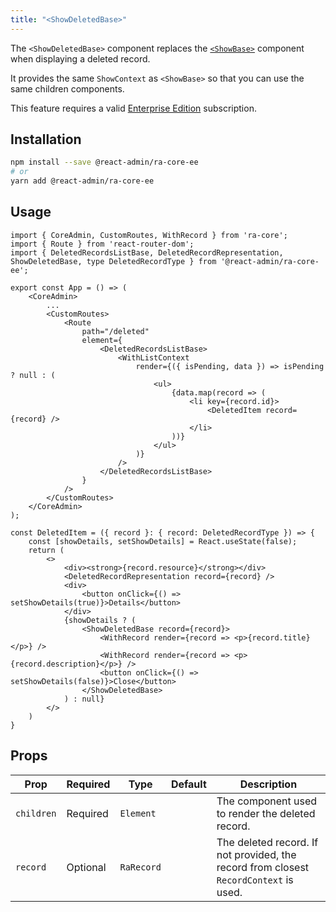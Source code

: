 ```yaml
---
title: "<ShowDeletedBase>"
---
```


The `<ShowDeletedBase>` component replaces the [`<ShowBase>`](./ShowBase.md) component when displaying a deleted record.

It provides the same `ShowContext` as `<ShowBase>` so that you can use the same children components.

This feature requires a valid [Enterprise Edition](https://marmelab.com/ra-enterprise/) subscription.

## Installation

```bash
npm install --save @react-admin/ra-core-ee
# or
yarn add @react-admin/ra-core-ee
```

## Usage

```tsx
import { CoreAdmin, CustomRoutes, WithRecord } from 'ra-core';
import { Route } from 'react-router-dom';
import { DeletedRecordsListBase, DeletedRecordRepresentation, ShowDeletedBase, type DeletedRecordType } from '@react-admin/ra-core-ee';

export const App = () => (
    <CoreAdmin>
        ...
        <CustomRoutes>
            <Route
                path="/deleted"
                element={
                    <DeletedRecordsListBase>
                        <WithListContext
                            render={({ isPending, data }) => isPending ? null : (
                                <ul>
                                    {data.map(record => (
                                        <li key={record.id}>
                                            <DeletedItem record={record} />
                                        </li>
                                    ))}
                                </ul>
                            )}
                        />
                    </DeletedRecordsListBase>
                }
            />
        </CustomRoutes>
    </CoreAdmin>
);

const DeletedItem = ({ record }: { record: DeletedRecordType }) => {
    const [showDetails, setShowDetails] = React.useState(false);
    return (
        <>
            <div><strong>{record.resource}</strong></div>
            <DeletedRecordRepresentation record={record} />
            <div>
                <button onClick={() => setShowDetails(true)}>Details</button>
            </div>
            {showDetails ? (
                <ShowDeletedBase record={record}>
                    <WithRecord render={record => <p>{record.title}</p>} />
                    <WithRecord render={record => <p>{record.description}</p>} />
                    <button onClick={() => setShowDetails(false)}>Close</button>
                </ShowDeletedBase>
            ) : null}
        </>
    )
}
```

## Props

| Prop       | Required | Type       | Default | Description                                                                           |
|------------|----------|------------|---------|---------------------------------------------------------------------------------------|
| `children` | Required | `Element`  |         | The component used to render the deleted record.                                      |
| `record`   | Optional | `RaRecord` |         | The deleted record. If not provided, the record from closest `RecordContext` is used. |
